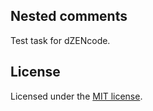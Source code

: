 ## Nested comments

Test task for dZENcode.

## License

Licensed under the [MIT license](https://opensource.org/licenses/MIT).

